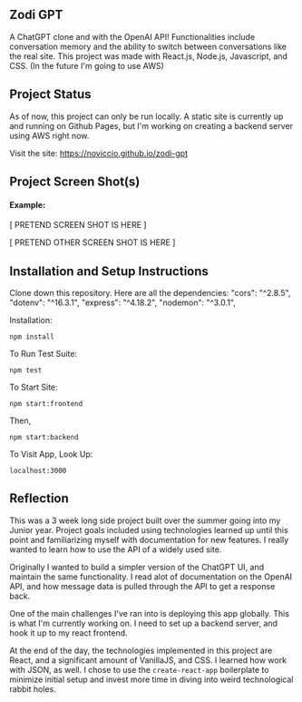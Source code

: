 
## Zodi GPT

A ChatGPT clone and with the OpenAI API! Functionalities include conversation memory and the ability to switch between conversations like the real site. This project was made with React.js, Node.js, Javascript, and CSS. (In the future I'm going to use AWS)

## Project Status

As of now, this project can only be run locally. A static site is currently up and running on Github Pages, but I'm working on creating a backend server using AWS right now. 

Visit the site: https://noviccio.github.io/zodi-gpt

## Project Screen Shot(s)

#### Example:   

[ PRETEND SCREEN SHOT IS HERE ]

[ PRETEND OTHER SCREEN SHOT IS HERE ]

## Installation and Setup Instructions 

Clone down this repository. Here are all the dependencies:   "cors": "^2.8.5", "dotenv": "^16.3.1", "express": "^4.18.2", "nodemon": "^3.0.1",

Installation:

`npm install`  

To Run Test Suite:  

`npm test`  

To Start Site:

`npm start:frontend`  

Then, 

`npm start:backend`

To Visit App, Look Up:

`localhost:3000`  

## Reflection

This was a 3 week long side project built over the summer going into my Junior year. Project goals included using technologies learned up until this point and familiarizing myself with documentation for new features. I really wanted to learn how to use the API of a widely used site.   

Originally I wanted to build a simpler version of the ChatGPT UI, and maintain the same functionality. I read alot of documentation on the OpenAI API, and how message data is pulled through the API to get a response back. 

One of the main challenges I've ran into is deploying this app globally. This is what I'm currently working on. I need to set up a backend server, and hook it up to my react frontend. 

At the end of the day, the technologies implemented in this project are React, and a significant amount of VanillaJS, and CSS. I learned how work with JSON, as well. I chose to use the `create-react-app` boilerplate to minimize initial setup and invest more time in diving into weird technological rabbit holes. 
